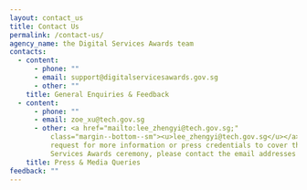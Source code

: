 ```yaml
---
layout: contact_us
title: Contact Us
permalink: /contact-us/
agency_name: the Digital Services Awards team
contacts:
  - content:
      - phone: ""
      - email: support@digitalservicesawards.gov.sg
      - other: ""
    title: General Enquiries & Feedback
  - content:
      - phone: ""
      - email: zoe_xu@tech.gov.sg
      - other: <a href="mailto:lee_zhengyi@tech.gov.sg;"
          class="margin--bottom--sm"><u>lee_zhengyi@tech.gov.sg</u></a><br>To
          request for more information or press credentials to cover the Digital
          Services Awards ceremony, please contact the email addresses above.
    title: Press & Media Queries
feedback: ""
---
```

